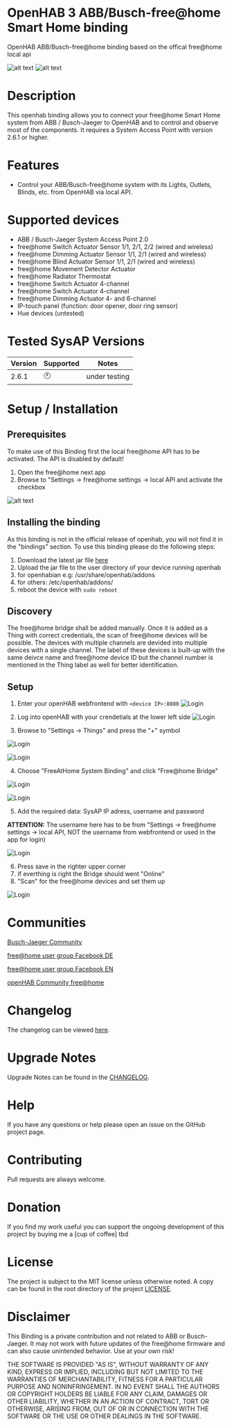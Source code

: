 # OpenHAB 3 ABB/Busch-free@home Smart Home binding

 OpenHAB ABB/Busch-free@home binding based on the offical free@home local api

![alt text](https://github.com/jannodeluxe/jannnnoooo/blob/main/free_at_home_logo_1.jpg)
![alt text](https://github.com/jannodeluxe/jannnnoooo/blob/main/abb_freeathome_2_0.png)
# Description

This openhab binding allows you to connect your free@home Smart Home system from ABB / Busch-Jaeger to OpenHAB and to control and observe most of the components.
It requires a System Access Point with version 2.6.1 or higher.

# Features

* Control your ABB/Busch-free@home system with its Lights, Outlets, Blinds, etc. from OpenHAB via local API.

# Supported devices

- ABB / Busch-Jaeger System Access Point 2.0
- free@home Switch Actuator Sensor 1/1, 2/1, 2/2 (wired and wireless)
- free@home Dimming Actuator Sensor 1/1, 2/1 (wired and wireless)
- free@home Blind Actuator Sensor 1/1, 2/1 (wired and wireless)
- free@home Movement Detector Actuator
- free@home Radiator Thermostat
- free@home Switch Actuator 4-channel
- free@home Switch Actuator 4-channel
- free@home Dimming Actuator 4- and 6-channel
- IP-touch panel (function: door opener, door ring sensor)
- Hue devices (untested)


# Tested SysAP Versions

|Version|Supported|Notes|
|---|---|---|
|2.6.1|:clock11:|under testing|


# Setup / Installation

## Prerequisites

To make use of this Binding first the local free@home API has to be activated. The API is disabled by default!

1. Open the free@home next app
2. Browse to "Settings -> free@home settings -> local API and activate the checkbox

![alt text](https://github.com/jannodeluxe/jannnnoooo/blob/main/freeathome-settingsapi.PNG)


## Installing the binding

As this binding is not in the official release of openhab, you will not find it in the "bindings" section.
To use this binding please do the following steps:

1. Download the latest jar file [here](https://github.com/andrasU/openhab-free-home-binding/tree/main/org.openhab.binding.freeathomesystem/target)
2. Upload the jar file to the user directory of your device running openhab
 1. for openhabian e.g: /usr/share/openhab/addons
 2. for others: /etc/openhab/addons/
3. reboot the device with     `sudo reboot`

## Discovery

The free@home bridge shall be added manually. Once it is added as a Thing with correct credentials, the scan of free@home devices will be possible.
The devices with multiple channels are devided into multiple devices with a single channel. The label of these devices is built-up with the same deivce name and free@home device ID but the channel number is mentioned in the Thing label as well for better identification.

## Setup

1. Enter your openHAB webfrontend with     `<device IP>:8080`
![Login](https://github.com/andrasU/openhab-free-home-binding/blob/main/images/Login.png)

2. Log into openHAB with your crendetials at the lower left side
![Login](https://github.com/andrasU/openhab-free-home-binding/blob/main/images/login2.png)

3. Browse to "Settings -> Things" and press the "+" symbol

![Login](https://github.com/andrasU/openhab-free-home-binding/blob/main/images/things1.png)

![Login](https://github.com/andrasU/openhab-free-home-binding/blob/main/images/thing2.png)

4. Choose "FreeAtHome System Binding" and click "Free@home Bridge"

![Login](https://github.com/andrasU/openhab-free-home-binding/blob/main/images/thing3.png)

![Login](https://github.com/andrasU/openhab-free-home-binding/blob/main/images/bridge1.png)

5. Add the required data: SysAP IP adress, username and password

**ATTENTION:** The username here has to be from "Settings -> free@home settings -> local API, NOT the username from webfrontend or used in the app for login)

![Login](https://github.com/andrasU/openhab-free-home-binding/blob/main/images/bridge2.png)

6. Press save in the righter upper corner
7. If everthing is right the Bridge should went "Online"
8. "Scan" for the free@home devices and set them up

![Login](https://github.com/andrasU/openhab-free-home-binding/blob/main/images/scan1.png)


# Communities

[Busch-Jaeger Community](https://community.busch-jaeger.de/)

[free@home user group Facebook DE](https://www.facebook.com/groups/738242583015188)

[free@home user group Facebook EN](https://www.facebook.com/groups/452502972031360)

[openHAB Community free@home](https://community.openhab.org/t/busch-jaeger-free-home/31043/469)


# Changelog

The changelog can be viewed [here](CHANGELOG.md).


# Upgrade Notes

Upgrade Notes can be found in the [CHANGELOG](CHANGELOG.md).


# Help

If you have any questions or help please open an issue on the GitHub project page.


# Contributing

Pull requests are always welcome.


# Donation

If you find my work useful you can support the ongoing development of this project by buying me a [cup of coffee] tbd


# License

The project is subject to the MIT license unless otherwise noted. A copy can be found in the root directory of the project [LICENSE](LICENSE).


# Disclaimer

This Binding is a private contribution and not related to ABB or Busch-Jaeger. It may not work with future updates of the free@home firmware and can also cause unintended behavior. Use at your own risk!

THE SOFTWARE IS PROVIDED "AS IS", WITHOUT WARRANTY OF ANY KIND, EXPRESS OR
IMPLIED, INCLUDING BUT NOT LIMITED TO THE WARRANTIES OF MERCHANTABILITY,
FITNESS FOR A PARTICULAR PURPOSE AND NONINFRINGEMENT. IN NO EVENT SHALL THE
AUTHORS OR COPYRIGHT HOLDERS BE LIABLE FOR ANY CLAIM, DAMAGES OR OTHER
LIABILITY, WHETHER IN AN ACTION OF CONTRACT, TORT OR OTHERWISE, ARISING FROM,
OUT OF OR IN CONNECTION WITH THE SOFTWARE OR THE USE OR OTHER DEALINGS IN THE
SOFTWARE.
